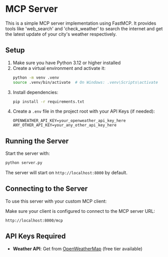 # MCP Server

This is a simple MCP server implementation using FastMCP. It provides tools like 'web_search' and 'check_weather' to search the internet and get the latest update of your city's weather respectively.

## Setup
1. Make sure you have Python 3.12 or higher installed
2. Create a virtual environment and activate it:
   ```bash
   python -m venv .venv
   source .venv/bin/activate  # On Windows: .venv\Scripts\activate
   ```
3. Install dependencies:
   ```bash
   pip install -r requirements.txt
   ```
4. Create a `.env` file in the project root with your API Keys (if needed):
   ```
   OPENWEATHER_API_KEY=your_openweather_api_key_here
   ANY_OTHER_API_KEY=your_any_other_api_key_here
   ```

## Running the Server
Start the server with:
```bash
python server.py
```

The server will start on `http://localhost:8000` by default.

## Connecting to the Server

To use this server with your custom MCP client:

Make sure your client is configured to connect to the MCP server URL:
   ```
   http://localhost:8000/mcp
   ```

## API Keys Required

- **Weather API**: Get from [OpenWeatherMap](https://openweathermap.org/api) (free tier available)